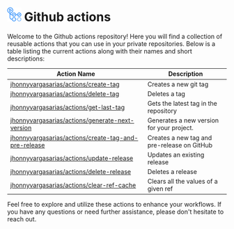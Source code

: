 # <img src="assets/images/github-actions-logo.png" alt="github actions logo" style="height: 32px"  /> Github actions

Welcome to the Github actions repository! Here you will find a collection of reusable actions that you can use in your private repositories. Below is a table listing the current actions along with their names and short descriptions:

| Action Name                                                                           | Description                                 |
| ------------------------------------------------------------------------------------- | ------------------------------------------- |
| [jhonnyvargasarias/actions/create-tag](./create-tag/)                                 | Creates a new git tag                       |
| [jhonnyvargasarias/actions/delete-tag](./delete-tag/)                                 | Deletes a tag                               |
| [jhonnyvargasarias/actions/get-last-tag](./get-last-tag/)                             | Gets the latest tag in the repository       |
| [jhonnyvargasarias/actions/generate-next-version](./generate-next-version/)           | Generates a new version for your project.   |
| [jhonnyvargasarias/actions/create-tag-and-pre-release](./create-tag-and-pre-release/) | Creates a new tag and pre-release on GitHub |
| [jhonnyvargasarias/actions/update-release](./update-release/)                         | Updates an existing release                 |
| [jhonnyvargasarias/actions/delete-release](./delete-release/)                         | Deletes a release                           |
| [jhonnyvargasarias/actions/clear-ref-cache](./clear-ref-cache/)                       | Clears all the values of a given ref        |

Feel free to explore and utilize these actions to enhance your workflows. If you have any questions or need further assistance, please don't hesitate to reach out.

